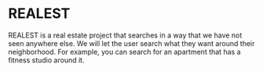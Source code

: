 # REALEST

REALEST is a real estate project that searches in a way that we have
not seen anywhere else. We will let the user search what they want
around their neighborhood. For example, you can search for an
apartment that has a fitness studio around it.


